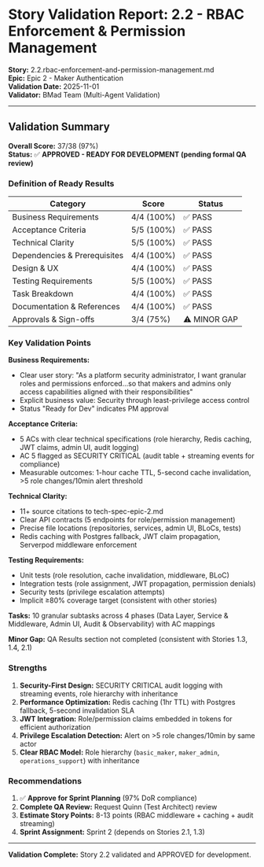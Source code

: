 # Story Validation Report: 2.2 - RBAC Enforcement & Permission Management

**Story:** 2.2.rbac-enforcement-and-permission-management.md  
**Epic:** Epic 2 - Maker Authentication  
**Validation Date:** 2025-11-01  
**Validator:** BMad Team (Multi-Agent Validation)

---

## Validation Summary

**Overall Score:** 37/38 (97%)  
**Status:** ✅ **APPROVED - READY FOR DEVELOPMENT (pending formal QA review)**

### Definition of Ready Results

| Category | Score | Status |
|----------|-------|--------|
| Business Requirements | 4/4 (100%) | ✅ PASS |
| Acceptance Criteria | 5/5 (100%) | ✅ PASS |
| Technical Clarity | 5/5 (100%) | ✅ PASS |
| Dependencies & Prerequisites | 4/4 (100%) | ✅ PASS |
| Design & UX | 4/4 (100%) | ✅ PASS |
| Testing Requirements | 5/5 (100%) | ✅ PASS |
| Task Breakdown | 4/4 (100%) | ✅ PASS |
| Documentation & References | 4/4 (100%) | ✅ PASS |
| Approvals & Sign-offs | 3/4 (75%) | ⚠️ MINOR GAP |

### Key Validation Points

**Business Requirements:**
- Clear user story: "As a platform security administrator, I want granular roles and permissions enforced...so that makers and admins only access capabilities aligned with their responsibilities"
- Explicit business value: Security through least-privilege access control
- Status "Ready for Dev" indicates PM approval

**Acceptance Criteria:**
- 5 ACs with clear technical specifications (role hierarchy, Redis caching, JWT claims, admin UI, audit logging)
- AC 5 flagged as SECURITY CRITICAL (audit table + streaming events for compliance)
- Measurable outcomes: 1-hour cache TTL, 5-second cache invalidation, >5 role changes/10min alert threshold

**Technical Clarity:**
- 11+ source citations to tech-spec-epic-2.md
- Clear API contracts (5 endpoints for role/permission management)
- Precise file locations (repositories, services, admin UI, BLoCs, tests)
- Redis caching with Postgres fallback, JWT claim propagation, Serverpod middleware enforcement

**Testing Requirements:**
- Unit tests (role resolution, cache invalidation, middleware, BLoC)
- Integration tests (role assignment, JWT propagation, permission denials)
- Security tests (privilege escalation attempts)
- Implicit ≥80% coverage target (consistent with other stories)

**Tasks:** 10 granular subtasks across 4 phases (Data Layer, Service & Middleware, Admin UI, Audit & Observability) with AC mappings

**Minor Gap:** QA Results section not completed (consistent with Stories 1.3, 1.4, 2.1)

### Strengths
1. **Security-First Design:** SECURITY CRITICAL audit logging with streaming events, role hierarchy with inheritance
2. **Performance Optimization:** Redis caching (1hr TTL) with Postgres fallback, 5-second invalidation SLA
3. **JWT Integration:** Role/permission claims embedded in tokens for efficient authorization
4. **Privilege Escalation Detection:** Alert on >5 role changes/10min by same actor
5. **Clear RBAC Model:** Role hierarchy (`basic_maker`, `maker_admin`, `operations_support`) with inheritance

### Recommendations
1. ✅ **Approve for Sprint Planning** (97% DoR compliance)
2. **Complete QA Review:** Request Quinn (Test Architect) review
3. **Estimate Story Points:** 8-13 points (RBAC middleware + caching + audit streaming)
4. **Sprint Assignment:** Sprint 2 (depends on Stories 2.1, 1.3)

---

**Validation Complete:** Story 2.2 validated and APPROVED for development.
